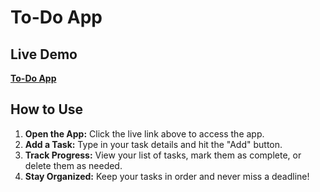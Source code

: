 # To-Do App

## Live Demo
**[To-Do App](https://the-planning-app.netlify.app/)**  

## How to Use
1. **Open the App:** Click the live link above to access the app.
2. **Add a Task:** Type in your task details and hit the "Add" button.
3. **Track Progress:** View your list of tasks, mark them as complete, or delete them as needed.
4. **Stay Organized:** Keep your tasks in order and never miss a deadline!
